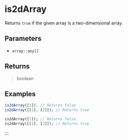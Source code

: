 # is2dArray <Lang dart js />

Returns `true` if the given array is a two-dimensional array.

## Parameters

- `array::any[]`

## Returns

> boolean

## Examples

```javascript [JavaScript]
is2dArray([1]); // Returns false
is2dArray([[1], [2]]); // Returns true
```

```dart [Dart]
is2dArray([1]); // Returns false
is2dArray([[1], [2]]); // Returns true
```

:::
